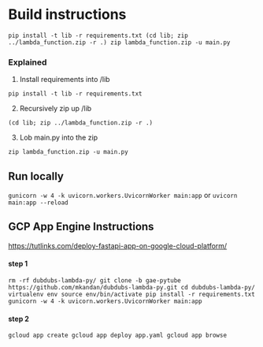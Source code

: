 # Build instructions

`pip install -t lib -r requirements.txt
(cd lib; zip ../lambda_function.zip -r .)
zip lambda_function.zip -u main.py`

### Explained

1. Install requirements into /lib

`pip install -t lib -r requirements.txt`

2. Recursively zip up /lib

`(cd lib; zip ../lambda_function.zip -r .)`

3. Lob main.py into the zip

`zip lambda_function.zip -u main.py`

## Run locally

`gunicorn -w 4 -k uvicorn.workers.UvicornWorker main:app`
or
`uvicorn main:app --reload`

## GCP App Engine Instructions

https://tutlinks.com/deploy-fastapi-app-on-google-cloud-platform/

#### step 1

`rm -rf dubdubs-lambda-py/
git clone -b gae-pytube https://github.com/mkandan/dubdubs-lambda-py.git
cd dubdubs-lambda-py/
virtualenv env
source env/bin/activate
pip install -r requirements.txt
gunicorn -w 4 -k uvicorn.workers.UvicornWorker main:app`

#### step 2

`gcloud app create
gcloud app deploy app.yaml
gcloud app browse`
